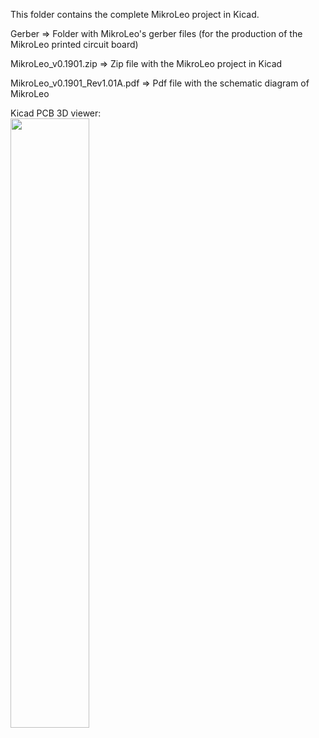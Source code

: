 This folder contains the complete MikroLeo project in Kicad.

Gerber => Folder with MikroLeo's gerber files (for the production of the MikroLeo printed circuit board)  

MikroLeo_v0.1901.zip => Zip file with the MikroLeo project in Kicad  

MikroLeo_v0.1901_Rev1.01A.pdf => Pdf file with the schematic diagram of MikroLeo  

Kicad PCB 3D viewer:  
<img src="https://user-images.githubusercontent.com/60040866/198862796-f8fc12f7-1724-44ad-a874-a6609a7e8c6e.png" width="50%" height="50%"> 


